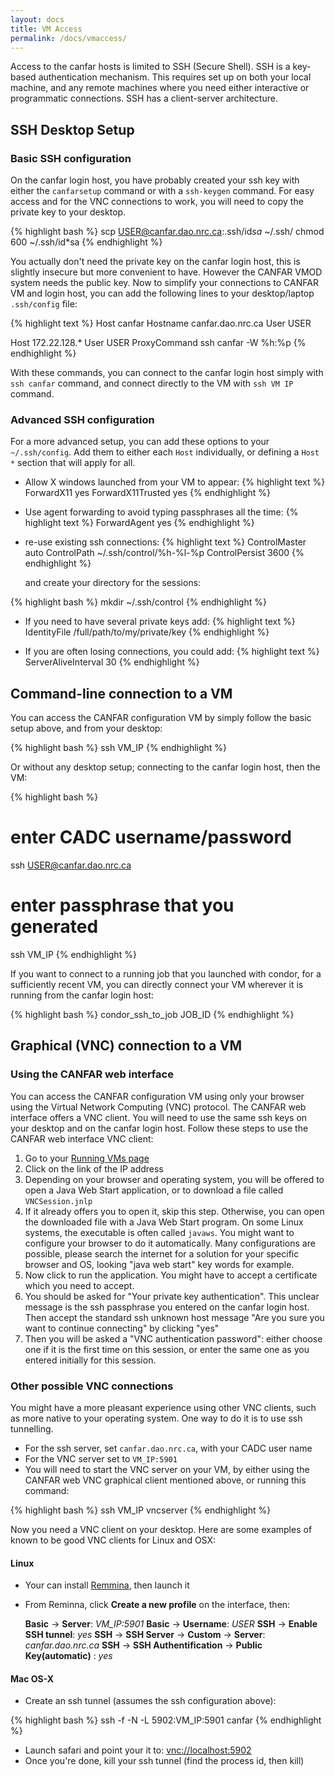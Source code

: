 ```yaml
---
layout: docs
title: VM Access
permalink: /docs/vmaccess/
---
```


Access to the canfar hosts is limited to SSH (Secure Shell). SSH is a key-based authentication mechanism. This requires set up on both your local machine, and any remote machines where you need either interactive or programmatic connections. SSH has a client-server architecture.

## SSH Desktop Setup

### Basic SSH configuration

On the canfar login host, you have probably created your ssh key with either the `canfarsetup` command or with a `ssh-keygen` command. For easy access and for the VNC connections to work, you will need to copy the private key to your desktop.

{% highlight bash %}
scp USER@canfar.dao.nrc.ca:.ssh/id*sa* ~/.ssh/
chmod 600 ~/.ssh/id*sa
{% endhighlight %}

You actually don't need the private key on the canfar login host, this is slightly insecure but more convenient to have. However the CANFAR VMOD system needs the public key. Now to simplify your connections to CANFAR VM and login host, you can add the following lines to your desktop/laptop `.ssh/config` file:

{% highlight text %}
Host canfar
  Hostname canfar.dao.nrc.ca
  User USER

Host 172.22.128.*
  User USER
  ProxyCommand ssh canfar -W %h:%p
{% endhighlight %}

With these commands, you can connect to the canfar login host simply with `ssh canfar` command, and connect directly to the VM with `ssh VM IP` command.

### Advanced SSH configuration

For a more advanced setup, you can add these options to your `~/.ssh/config`. Add them to either each `Host` individually, or defining a `Host *` section that will apply for all.

- Allow X windows launched from your VM to appear:
{% highlight text %}
  ForwardX11 yes
  ForwardX11Trusted yes
{% endhighlight %}

- Use agent forwarding to avoid typing passphrases all the time:
{% highlight text %}
  ForwardAgent yes
{% endhighlight %}

- re-use existing ssh connections:
{% highlight text %}
  ControlMaster auto
  ControlPath ~/.ssh/control/%h-%l-%p
  ControlPersist 3600
{% endhighlight %}

  and create your directory for the sessions:

{% highlight bash %}
mkdir ~/.ssh/control
{% endhighlight %}

- If you need to have several private keys add:
{% highlight text %}
  IdentityFile /full/path/to/my/private/key
{% endhighlight %}

- If you are often losing connections, you could add:
{% highlight text %}
  ServerAliveInterval 30
{% endhighlight %}

## Command-line connection to a VM

You can access the CANFAR configuration VM by simply follow the basic setup above, and from your desktop:

{% highlight bash %}
ssh VM_IP
{% endhighlight %}

Or without any desktop setup; connecting to the canfar login host, then the VM:

{% highlight bash %}
# enter CADC username/password
ssh USER@canfar.dao.nrc.ca
# enter passphrase that you generated
ssh VM_IP
{% endhighlight %}

If you want to connect to a running job that you launched with condor, for a sufficiently recent VM, you can directly connect your VM wherever it is running from the canfar login host: 

{% highlight bash %}
condor_ssh_to_job JOB_ID
{% endhighlight %}

## Graphical (VNC) connection to a VM

### Using the CANFAR web interface

You can access the CANFAR configuration VM using only your browser using the Virtual Network Computing (VNC) protocol. The CANFAR web interface offers a VNC client. You will need to use the same ssh keys on your desktop and on the canfar login host. Follow these steps to use the CANFAR web interface VNC client:

1. Go to your [Running VMs page](http://www.canfar.phys.uvic.ca/processing/#html/_vm_list.html)
2. Click on the link of the IP address
3. Depending on your browser and operating system, you will be offered to open a Java Web Start application, or to download a file called `VNCSession.jnlp`
4. If it already offers you to open it, skip this step. Otherwise, you can open the downloaded file with a Java Web Start program. On some Linux systems, the executable is often called `javaws`. You might want to configure your browser to do it automatically. Many configurations are possible, please search the internet for a solution for your specific browser and OS, looking "java web start" key words for example. 
5. Now click to run the application. You might have to accept a certificate which you need to accept.
6. You should be asked for "Your private key authentication". This unclear message is the ssh passphrase you entered on the canfar login host. Then accept the standard ssh unknown host message "Are you sure you want to continue connecting" by clicking "yes"
7.  Then you will be asked a "VNC authentication password": either choose one if it is the first time on this session, or enter the same one as you entered initially for this session.

### Other possible VNC connections

You might have a more pleasant experience using other VNC clients, such as more native to your operating system. One way to do it is to use ssh tunnelling. 

- For the ssh server, set `canfar.dao.nrc.ca`, with your CADC user name
- For the VNC server set to `VM_IP:5901`
- You will need to start the VNC server on your VM, by either using the CANFAR web VNC graphical client mentioned above, or running this command: 

{% highlight bash %}
ssh VM_IP vncserver
{% endhighlight %}

Now you need a VNC client on your desktop. Here are some examples of known to be good VNC clients for Linux and OSX:

#### Linux

- Your can install [Remmina](http://remmina.sourceforge.net/), then launch it
- From Reminna, click **Create a new profile**  on the interface, then:

	**Basic** &rarr; **Server**: *VM_IP:5901*
	**Basic** &rarr; **Username**: *USER*
	**SSH** &rarr; **Enable SSH tunnel**: *yes*
	**SSH** &rarr; **SSH Server** &rarr; **Custom** &rarr; **Server**: *canfar.dao.nrc.ca*
	**SSH** &rarr; **SSH Authentification** &rarr; **Public Key(automatic)** : *yes*

#### Mac OS-X

- Create an ssh tunnel (assumes the ssh configuration above):

{% highlight bash %}
ssh -f -N -L 5902:VM_IP:5901 canfar
{% endhighlight %}

- Launch safari and point your it to: [vnc://localhost:5902](vnc://localhost:5902)
- Once you're done, kill your ssh tunnel (find the process id, then kill)
